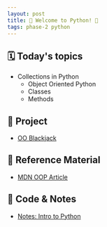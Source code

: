 ```yaml
---
layout: post
title: 🐍 Welcome to Python! 🐍
tags: phase-2 python
---
```


## 🗓️ Today's topics

- Collections in Python
  - Object Oriented Python
  - Classes
  - Methods

## 🎯 Project

- [OO Blackjack](https://classroom.github.com/a/PC54TFVk)

## 🔖 Reference Material

- [MDN OOP Article](https://developer.mozilla.org/en-US/docs/Learn/JavaScript/Objects/Object-oriented_programming)

## 🦉 Code & Notes

- [Notes: Intro to Python](https://github.com/Momentum-Team-16/notes/blob/main/py-oo-programming.md)
